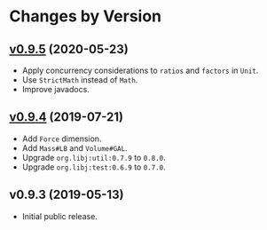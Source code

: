 # Changes by Version

## [v0.9.5](https://github.com/openjax/measure/compare/df26843f438bdc9a45b63af632abd5f1a0cc07f6..HEAD) (2020-05-23)
* Apply concurrency considerations to `ratios` and `factors` in `Unit`.
* Use `StrictMath` instead of `Math`.
* Improve javadocs.

## [v0.9.4](https://github.com/openjax/measure/compare/bdfc56c540e6c85393e5d1c5a31ca31a4afaca78..df26843f438bdc9a45b63af632abd5f1a0cc07f6) (2019-07-21)
* Add `Force` dimension.
* Add `Mass#LB` and `Volume#GAL`.
* Upgrade `org.libj:util:0.7.9` to `0.8.0`.
* Upgrade `org.libj:test:0.6.9` to `0.7.0`.

## v0.9.3 (2019-05-13)
* Initial public release.